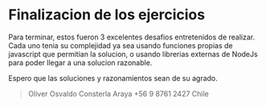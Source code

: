 # Finalizacion de los ejercicios

Para terminar, estos fueron 3 excelentes desafios entretenidos de realizar.
Cada uno tenia su complejidad ya sea usando funciones propias de javascript que permitian la solucion, o usando librerias externas de NodeJs para poder llegar a una solucion razonable.

Espero que las soluciones y razonamientos sean de su agrado.

>Oliver Osvaldo Consterla Araya
>+56 9 8761 2427
>Chile